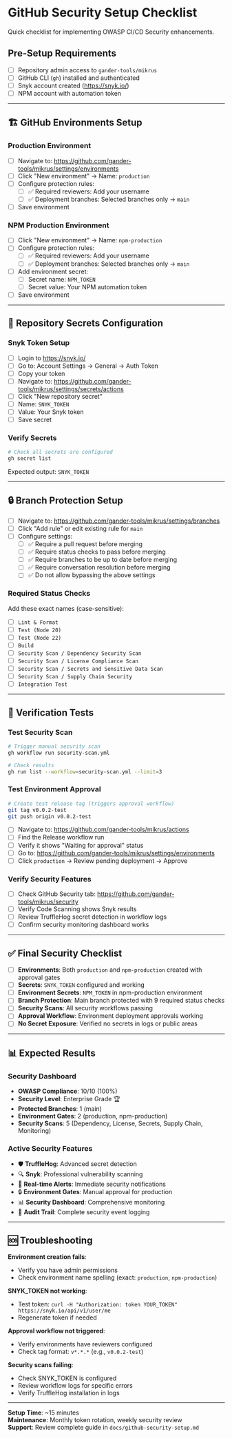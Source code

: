 # GitHub Security Setup Checklist

Quick checklist for implementing OWASP CI/CD Security enhancements.

## Pre-Setup Requirements
- [ ] Repository admin access to `gander-tools/mikrus`
- [ ] GitHub CLI (`gh`) installed and authenticated
- [ ] Snyk account created (https://snyk.io/)
- [ ] NPM account with automation token

---

## 🏗️ GitHub Environments Setup

### Production Environment
- [ ] Navigate to: https://github.com/gander-tools/mikrus/settings/environments
- [ ] Click "New environment" → Name: `production`
- [ ] Configure protection rules:
  - [ ] ✅ Required reviewers: Add your username
  - [ ] ✅ Deployment branches: Selected branches only → `main`
- [ ] Save environment

### NPM Production Environment  
- [ ] Click "New environment" → Name: `npm-production`
- [ ] Configure protection rules:
  - [ ] ✅ Required reviewers: Add your username
  - [ ] ✅ Deployment branches: Selected branches only → `main`
- [ ] Add environment secret:
  - [ ] Secret name: `NPM_TOKEN`
  - [ ] Secret value: Your NPM automation token
- [ ] Save environment

---

## 🔐 Repository Secrets Configuration

### Snyk Token Setup
- [ ] Login to https://snyk.io/
- [ ] Go to: Account Settings → General → Auth Token
- [ ] Copy your token
- [ ] Navigate to: https://github.com/gander-tools/mikrus/settings/secrets/actions
- [ ] Click "New repository secret"
- [ ] Name: `SNYK_TOKEN`
- [ ] Value: Your Snyk token
- [ ] Save secret

### Verify Secrets
```bash
# Check all secrets are configured
gh secret list
```
Expected output: `SNYK_TOKEN`

---

## 🔒 Branch Protection Setup

- [ ] Navigate to: https://github.com/gander-tools/mikrus/settings/branches
- [ ] Click "Add rule" or edit existing rule for `main`
- [ ] Configure settings:
  - [ ] ✅ Require a pull request before merging
  - [ ] ✅ Require status checks to pass before merging
  - [ ] ✅ Require branches to be up to date before merging
  - [ ] ✅ Require conversation resolution before merging
  - [ ] ✅ Do not allow bypassing the above settings

### Required Status Checks
Add these exact names (case-sensitive):
- [ ] `Lint & Format`
- [ ] `Test (Node 20)`
- [ ] `Test (Node 22)`
- [ ] `Build`
- [ ] `Security Scan / Dependency Security Scan`
- [ ] `Security Scan / License Compliance Scan`
- [ ] `Security Scan / Secrets and Sensitive Data Scan`
- [ ] `Security Scan / Supply Chain Security`
- [ ] `Integration Test`

---

## 🧪 Verification Tests

### Test Security Scan
```bash
# Trigger manual security scan
gh workflow run security-scan.yml

# Check results
gh run list --workflow=security-scan.yml --limit=3
```

### Test Environment Approval
```bash
# Create test release tag (triggers approval workflow)
git tag v0.0.2-test
git push origin v0.0.2-test
```

- [ ] Navigate to: https://github.com/gander-tools/mikrus/actions
- [ ] Find the Release workflow run
- [ ] Verify it shows "Waiting for approval" status
- [ ] Go to: https://github.com/gander-tools/mikrus/settings/environments
- [ ] Click `production` → Review pending deployment → Approve

### Verify Security Features
- [ ] Check GitHub Security tab: https://github.com/gander-tools/mikrus/security
- [ ] Verify Code Scanning shows Snyk results
- [ ] Review TruffleHog secret detection in workflow logs
- [ ] Confirm security monitoring dashboard works

---

## ✅ Final Security Checklist

- [ ] **Environments**: Both `production` and `npm-production` created with approval gates
- [ ] **Secrets**: `SNYK_TOKEN` configured and working
- [ ] **Environment Secrets**: `NPM_TOKEN` in npm-production environment
- [ ] **Branch Protection**: Main branch protected with 9 required status checks
- [ ] **Security Scans**: All security workflows passing
- [ ] **Approval Workflow**: Environment deployment approvals working
- [ ] **No Secret Exposure**: Verified no secrets in logs or public areas

---

## 📊 Expected Results

### Security Dashboard
- **OWASP Compliance**: 10/10 (100%)
- **Security Level**: Enterprise Grade 🏆
- **Protected Branches**: 1 (main)
- **Environment Gates**: 2 (production, npm-production)
- **Security Scans**: 5 (Dependency, License, Secrets, Supply Chain, Monitoring)

### Active Security Features
- 🛡️ **TruffleHog**: Advanced secret detection
- 🔍 **Snyk**: Professional vulnerability scanning  
- 🚨 **Real-time Alerts**: Immediate security notifications
- 🔒 **Environment Gates**: Manual approval for production
- 📊 **Security Dashboard**: Comprehensive monitoring
- 📝 **Audit Trail**: Complete security event logging

---

## 🆘 Troubleshooting

**Environment creation fails**:
- Verify you have admin permissions
- Check environment name spelling (exact: `production`, `npm-production`)

**SNYK_TOKEN not working**:
- Test token: `curl -H "Authorization: token YOUR_TOKEN" https://snyk.io/api/v1/user/me`
- Regenerate token if needed

**Approval workflow not triggered**:
- Verify environments have reviewers configured
- Check tag format: `v*.*.*` (e.g., `v0.0.2-test`)

**Security scans failing**:
- Check SNYK_TOKEN is configured
- Review workflow logs for specific errors
- Verify TruffleHog installation in logs

---

**Setup Time**: ~15 minutes  
**Maintenance**: Monthly token rotation, weekly security review  
**Support**: Review complete guide in `docs/github-security-setup.md`